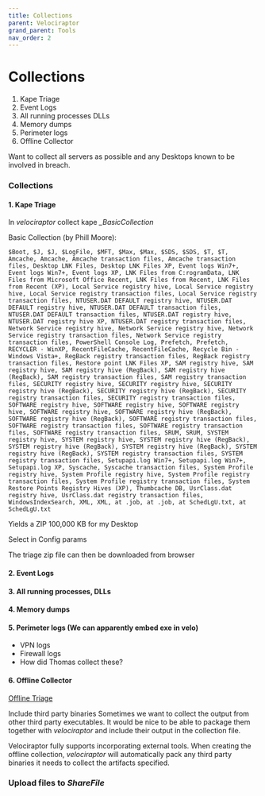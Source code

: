 ```yaml
---
title: Collections
parent: Velociraptor
grand_parent: Tools
nav_order: 2
---
```


# Collections

1. Kape Triage
2. Event Logs
3. All running processes DLLs
4. Memory dumps
5. Perimeter logs
6. Offline Collector

Want to collect all servers as possible and any Desktops known to be involved in breach.


### Collections

#### 1. Kape Triage

In *velociraptor* collect kape *_BasicCollection*

Basic Collection (by Phill Moore):

`$Boot, $J, $J, $LogFile, $MFT, $Max, $Max, $SDS, $SDS, $T, $T, Amcache, Amcache, Amcache transaction files, Amcache transaction files, Desktop LNK Files, Desktop LNK Files XP, Event logs Win7+, Event logs Win7+, Event logs XP, LNK Files from C:rogramData, LNK Files from Microsoft Office Recent, LNK Files from Recent, LNK Files from Recent (XP), Local Service registry hive, Local Service registry hive, Local Service registry transaction files, Local Service registry transaction files, NTUSER.DAT DEFAULT registry hive, NTUSER.DAT DEFAULT registry hive, NTUSER.DAT DEFAULT transaction files, NTUSER.DAT DEFAULT transaction files, NTUSER.DAT registry hive, NTUSER.DAT registry hive XP, NTUSER.DAT registry transaction files, Network Service registry hive, Network Service registry hive, Network Service registry transaction files, Network Service registry transaction files, PowerShell Console Log, Prefetch, Prefetch, RECYCLER - WinXP, RecentFileCache, RecentFileCache, Recycle Bin - Windows Vista+, RegBack registry transaction files, RegBack registry transaction files, Restore point LNK Files XP, SAM registry hive, SAM registry hive, SAM registry hive (RegBack), SAM registry hive (RegBack), SAM registry transaction files, SAM registry transaction files, SECURITY registry hive, SECURITY registry hive, SECURITY registry hive (RegBack), SECURITY registry hive (RegBack), SECURITY registry transaction files, SECURITY registry transaction files, SOFTWARE registry hive, SOFTWARE registry hive, SOFTWARE registry hive, SOFTWARE registry hive, SOFTWARE registry hive (RegBack), SOFTWARE registry hive (RegBack), SOFTWARE registry transaction files, SOFTWARE registry transaction files, SOFTWARE registry transaction files, SOFTWARE registry transaction files, SRUM, SRUM, SYSTEM registry hive, SYSTEM registry hive, SYSTEM registry hive (RegBack), SYSTEM registry hive (RegBack), SYSTEM registry hive (RegBack), SYSTEM registry hive (RegBack), SYSTEM registry transaction files, SYSTEM registry transaction files, Setupapi.log Win7+, Setupapi.log Win7+, Setupapi.log XP, Syscache, Syscache transaction files, System Profile registry hive, System Profile registry hive, System Profile registry transaction files, System Profile registry transaction files, System Restore Points Registry Hives (XP), Thumbcache DB, UsrClass.dat registry hive, UsrClass.dat registry transaction files, WindowsIndexSearch, XML, XML, at .job, at .job, at SchedLgU.txt, at SchedLgU.txt`

Yields a ZIP 100,000 KB for my Desktop

Select in Config params

The triage zip file can then be downloaded from browser

#### 2. Event Logs

#### 3. All running processes, DLLs

#### 4. Memory dumps

#### 5. Perimeter logs (We can apparently embed exe in velo)

- VPN logs
- Firewall logs
- How did Thomas collect these?

#### 6. Offline Collector

[Offline Triage](https://docs.velociraptor.app/docs/offline_triage/)

Include third party binaries
Sometimes we want to collect the output from other third party executables. It would be nice to be able to package them together with *velociraptor* and include their output in the collection file.

Velociraptor fully supports incorporating external tools. When creating the offline collection, *velociraptor* will automatically pack any third party binaries it needs to collect the artifacts specified.

### Upload files to *ShareFile*
